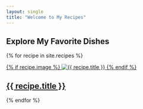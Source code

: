 ```yaml
---
layout: single
title: "Welcome to My Recipes"
---
```


## Explore My Favorite Dishes

{% for recipe in site.recipes %}
  <div class="recipe-card">
    <a href="{{ recipe.url | relative_url }}">
      {% if recipe.image %}
      <img src="{{ recipe.image | relative_url }}" alt="{{ recipe.title }}">
      {% endif %}
      <h2>{{ recipe.title }}</h2>
    </a>
  </div>
{% endfor %}

